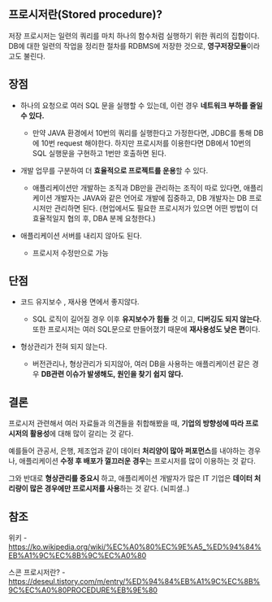 
## 프로시저란(Stored procedure)?

저장 프로시저는 일련의 쿼리를 마치 하나의 함수처럼 실행하기 위한 쿼리의 집합이다. 
DB에 대한 일련의 작업을 정리한 절차를 RDBMS에 저장한 것으로, **영구저장모듈**이라고도 불린다.

## 장점

- 하나의 요청으로 여러 SQL 문을 실행할 수 있는데, 이런 경우 **네트워크 부하를 줄일 수 있다.** 
	- 만약 JAVA 환경에서 10번의 쿼리를 실행한다고 가정한다면, 
	  JDBC를 통해 DB에 10번 request 해야한다. 
	  하지만 프로시저를 이용한다면 DB에서 10번의 SQL 실행문을 구현하고 1번만 호출하면 된다.

- 개발 업무를 구분하여 더 **효율적으로 프로젝트를 운용**할 수 있다.
	- 애플리케이션만 개발하는 조직과 DB만을 관리하는 조직이 따로 있다면,
	 애플리케이션 개발자는 JAVA와 같은 언어로 개발에 집중하고, DB 개발자는 DB 프로시저만 관리하면 된다. (현업에서도 필요한 프로시저가 있으면 어떤 방법이 더 효율적일지 협의 후, DBA 분께 요청한다.)

- 애플리케이션 서버를 내리지 않아도 된다.
	- 프로시저 수정만으로 가능

## 단점
- 코드 유지보수 , 재사용 면에서 좋지않다.
	- SQL 로직이 길어질 경우 이후 **유지보수가 힘들** 것 이고, **디버깅도 되지 않는다**. 또한 프로시저는 여러 SQL문으로 만들어졌기 때문에 **재사용성도 낮은 편**이다.

- 형상관리가 전혀 되지 않는다.
	- 버전관리나, 형상관리가 되지않아, 여러 DB을 사용하는 애플리케이션 같은 경우 **DB관련 이슈가 발생해도, 원인을 찾기 쉽지 않다.**


## 결론

프로시저 관련해서 여러 자료들과 의견들을 취합해봤을 때, **기업의 방향성에 따라 프로시저의 활용성**에 대해 많이 갈리는 것 같다.

예를들어 관공서, 은행, 제조업과 같이 데이터 **처리양이 많아 퍼포먼스**를 내야하는 경우나, 애플리케이션 **수정 후 배포가 껄끄러운 경우**는 프로시저를 많이 이용하는 것 같다.

그와 반대로 **형상관리를 중요시** 하고, 애플리케이션 개발자가 많은 IT 기업은 **데이터 처리량이 많은 경우에만 프로시저를 사용**하는 것 같다. (뇌피셜..)

## 참조
위키 - https://ko.wikipedia.org/wiki/%EC%A0%80%EC%9E%A5_%ED%94%84%EB%A1%9C%EC%8B%9C%EC%A0%80

스콘 프로시저란? - https://deseul.tistory.com/m/entry/%ED%94%84%EB%A1%9C%EC%8B%9C%EC%A0%80PROCEDURE%EB%9E%80
